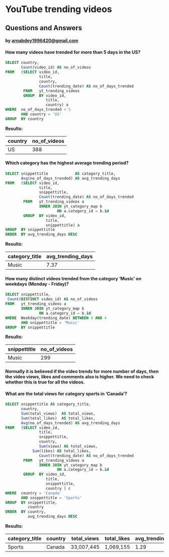 # YouTube trending videos
## Questions and Answers
#### by arnabdey1996420@gmail.com


#### How many videos have trended for more than 5 days in the US?

````sql
SELECT country,
       Count(video_id) AS no_of_videos
FROM   (SELECT video_id,
               title,
               country,
               Count(trending_date) AS no_of_days_trended
        FROM   yt_trending_videos
        GROUP  BY video_id,
                  title,
                  country) a
WHERE  no_of_days_trended > 5
       AND country = 'US'
GROUP  BY country 
````

**Results:**

country|no_of_videos|
-------|------------|
US     |         388|

#### Which category has the highest average trending period?

````sql
SELECT snippettitle            AS category_title,
       Avg(no_of_days_trended) AS avg_trending_days
FROM   (SELECT video_id,
               title,
               snippettitle,
               Count(trending_date) AS no_of_days_trended
        FROM   yt_trending_videos a
               INNER JOIN yt_category_map b
                       ON a.category_id = b.id
        GROUP  BY video_id,
                  title,
                  snippettitle) a
GROUP  BY snippettitle
ORDER  BY avg_trending_days DESC 
````

**Results:**

category_title|avg_trending_days|
--------------|-----------------|
Music         |             7.37|

#### How many distinct videos trended from the category ‘Music’ on weekdays (Monday - Friday)?

````sql
SELECT snippettitle,
 Count(DISTINCT video_id) AS no_of_videos
FROM   yt_trending_videos a
       INNER JOIN yt_category_map b
               ON a.category_id = b.id
WHERE  Weekday(trending_date) BETWEEN 0 AND 4
       AND snippettitle = 'Music'
GROUP  BY snippettitle 
````

**Results:**


snippettitle|no_of_videos|
------------|------------|
Music       |         299|

#### Normally it is believed if the video trends for more number of days, then the video views, likes and comments also is higher. We need to check whether this is true for all the videos.

#### What are the total views for category sports in ‘Canada’?

````sql
SELECT snippettitle AS category_title,
       country,
       Sum(total_views)  AS total_views,
       Sum(total_likes)  AS total_likes,
       Avg(no_of_days_trended) AS avg_trending_days
FROM   (SELECT video_id,
               title,
               snippettitle,
               country,
               Sum(views) AS total_views,
       	    Sum(likes) AS total_likes,
               Count(trending_date) AS no_of_days_trended
        FROM   yt_trending_videos a
               INNER JOIN yt_category_map b
                       ON a.category_id = b.id
        GROUP  BY video_id,
                  title,
                  snippettitle,
                  country ) c
WHERE  country = 'Canada'
       AND snippettitle = 'Sports'
GROUP  BY snippettitle,
          country
ORDER  BY country,
          avg_trending_days DESC 
````

**Results:**


category_title|country|total_views|total_likes|avg_trending_days|
--------------|-------|-----------|-----------|-----------------|
Sports        | Canada| 33,007,445|  1,069,155|             1.29|







